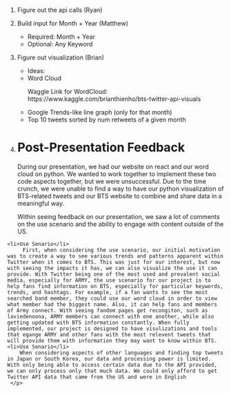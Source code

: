 1. Figure out the api calls (Ryan)
2. Build input for Month + Year (Matthew)
    - Required: Month + Year
    - Optional: Any Keyword
3. Figure out visualization (Brian)
    - Ideas:
        <li>Word Cloud</li>
        <p>Waggle Link for WordCloud:
         https://www.kaggle.com/brianthienho/bts-twitter-api-visuals </p>
       <li> Google Trends-like line graph (only for that month)</li>
       <li> Top 10 tweets sorted by num retweets of a given month</li>

4.   <h1> Post-Presentation Feedback</h1>
     <p>
          During our presentation, we had our website on react and our word cloud on python. We wanted to work together to implement these two code aspects together, but we were unsuccessful. Due to the time crunch, we were unable to find a way to have our python visualization of BTS-related tweets and our BTS website to combine and share data in a meaningful way.  
     </p>

      <p>
          Within seeing feedback on our presentation, we saw a lot of comments on the use scenario and the ability to engage with content outside of the US. 
    <li>Use Senario</li>
         First, when considering the use scenario, our initial motivation was to create a way to see various trends and patterns apparent within Twitter when it comes to BTS. This was just for our interest, but now with seeing the impacts it has, we can also visualize the use it can provide. With Twitter being one of the most used and prevalent social media, especially for ARMY, the use scenario for our project is to help fans find information on BTS, especially for particular keywords, trends, and hashtags. For example, if a fan wants to see the most searched band member, they could use our word cloud in order to view what member had the biggest name. Also, it can help fans and members of Army connect. With seeing fandom pages get recongiton, such as laviedenoona, ARMY members can connect with one another, while also getting updated with BTS information constantly. When fully implemented, our project is designed to have visulizations and tools that egange ARMY and other fans with the most relevent tweets that will provide them with information they may want to know within BTS.
    <li>Use Senario</li>
        When considering aspects of other languages and finding top tweets in Japan or South Korea, our data and processing power is limited. With only being able to access certain data due to the API provided, we can only process only that much data. We could only afford to get Twitter API data that came from the US and were in English
     </p>
